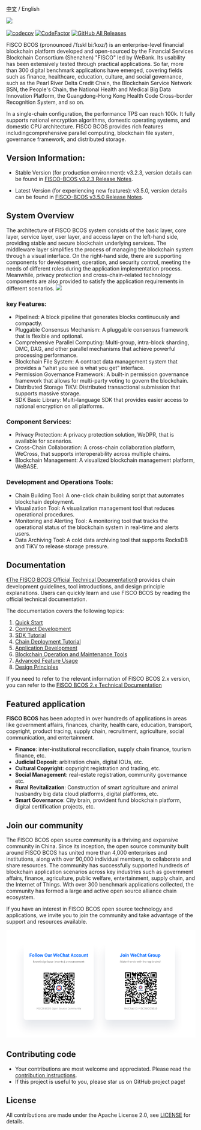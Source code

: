 [中文](../README.md) / English

![](./FISCO_BCOS_Logo.svg)

[![codecov](https://codecov.io/gh/FISCO-BCOS/FISCO-BCOS/branch/master/graph/badge.svg)](https://codecov.io/gh/FISCO-BCOS/FISCO-BCOS)
[![CodeFactor](https://www.codefactor.io/repository/github/fisco-bcos/FISCO-BCOS/badge)](https://www.codefactor.io/repository/github/fisco-bcos/FISCO-BCOS)
[![GitHub All Releases](https://img.shields.io/github/downloads/FISCO-BCOS/FISCO-BCOS/total.svg)](https://github.com/FISCO-BCOS/FISCO-BCOS)

FISCO BCOS (pronounced /ˈfɪskl bi:ˈkɒz/) is an enterprise-level financial blockchain platform developed and open-sourced by the Financial Services Blockchain Consortium (Shenzhen) "FISCO" led by WeBank. Its usability has been extensively tested through practical applications. So far, more than 300 digital benchmark applications have emerged, covering fields such as finance, healthcare, education, culture, and social governance, such as the Pearl River Delta Credit Chain, the Blockchain Service Network BSN, the People's Chain, the National Health and Medical Big Data Innovation Platform, the Guangdong-Hong Kong Health Code Cross-border Recognition System, and so on.

In a single-chain configuration, the performance TPS can reach 100k. It fully supports national encryption algorithms, domestic operating systems, and domestic CPU architecture. FISCO BCOS provides rich features includingcomprehensive parallel computing, blockchain file system, governance framework, and distributed storage.

## Version Information:

- Stable Version (for production environment): v3.2.3, version details can be found in [FISCO-BCOS v3.2.3 Release Notes](https://github.com/FISCO-BCOS/FISCO-BCOS/releases/tag/v3.2.3).

- Latest Version (for experiencing new features): v3.5.0, version details can be found in [FISCO-BCOS v3.5.0 Release Notes](https://github.com/FISCO-BCOS/FISCO-BCOS/releases/tag/v3.5.0).

## System Overview
The architecture of FISCO BCOS system consists of the basic layer, core layer, service layer, user layer, and access layer on the left-hand side, providing stable and secure blockchain underlying services. The middleware layer simplifies the process of managing the blockchain system through a visual interface. On the right-hand side, there are supporting components for development, operation, and security control, meeting the needs of different roles during the application implementation process. Meanwhile, privacy protection and cross-chain-related technology components are also provided to satisfy the application requirements in different scenarios.
![](https://osp-1257653870.cos.ap-guangzhou.myqcloud.com/FISCO-BCOS/document/latest/zh_CN/_images/Technical-Architecture-en.png)

### key Features:

- Pipelined: A block pipeline that generates blocks continuously and compactly.
- Pluggable Consensus Mechanism: A pluggable consensus framework that is flexible and optional.
- Comprehensive Parallel Computing: Multi-group, intra-block sharding, DMC, DAG, and other parallel mechanisms that achieve powerful processing performance.
- Blockchain File System: A contract data management system that provides a "what you see is what you get" interface.
- Permission Governance Framework: A built-in permission governance framework that allows for multi-party voting to govern the blockchain.
- Distributed Storage TiKV: Distributed transactional submission that supports massive storage.
- SDK Basic Library: Multi-language SDK that provides easier access to national encryption on all platforms.

### Component Services:
- Privacy Protection: A privacy protection solution, WeDPR, that is available for scenarios.
- Cross-Chain Collaboration: A cross-chain collaboration platform, WeCross, that supports interoperability across multiple chains.
- Blockchain Management: A visualized blockchain management platform, WeBASE.

### Development and Operations Tools:

- Chain Building Tool: A one-click chain building script that automates blockchain deployment.
- Visualization Tool: A visualization management tool that reduces operational procedures.
- Monitoring and Alerting Tool: A monitoring tool that tracks the operational status of the blockchain system in real-time and alerts users.
- Data Archiving Tool: A cold data archiving tool that supports RocksDB and TiKV to release storage pressure.
## Documentation

[《The FISCO BCOS Official Technical Documentation》](https://fisco-bcos-doc.readthedocs.io/zh_CN/latest/index.html) provides chain development guidelines, tool introductions, and design principle explanations. Users can quickly learn and use FISCO BCOS by reading the official technical documentation.

The documentation covers the following topics:
1. [Quick Start](https://fisco-bcos-doc.readthedocs.io/zh_CN/latest/docs/quick_start/hardware_requirements.html)
2. [Contract Development](https://fisco-bcos-doc.readthedocs.io/zh_CN/latest/docs/contract_develop/solidity_develop.html)
3. [SDK Tutorial](https://fisco-bcos-doc.readthedocs.io/zh_CN/latest/docs/sdk/index.html)
4. [Chain Deployment Tutorial](https://fisco-bcos-doc.readthedocs.io/zh_CN/latest/docs/tutorial/air/index.html)
5. [Application Development](https://fisco-bcos-doc.readthedocs.io/zh_CN/latest/docs/develop/index.html)
6. [Blockchain Operation and Maintenance Tools](https://fisco-bcos-doc.readthedocs.io/zh_CN/latest/docs/operation_and_maintenance/build_chain.html)
7. [Advanced Feature Usage](https://fisco-bcos-doc.readthedocs.io/zh_CN/latest/docs/advanced_function/safety.html)
8. [Design Principles](https://fisco-bcos-doc.readthedocs.io/zh_CN/latest/docs/design/architecture.html)

If you need to refer to the relevant information of FISCO BCOS 2.x version, you can refer to the [FISCO BCOS 2.x Technical Documentation](https://fisco-bcos-documentation.readthedocs.io/zh_CN/latest/)


## Featured application

**FISCO BCOS** has been adopted in over hundreds of applications in areas like government affairs, finances, charity, health care, education, transport, copyright, product tracing, supply chain, recruitment, agriculture, social communication, and entertainment.

- **Finance**: inter-institutional reconciliation, supply chain finance, tourism finance, etc.
- **Judicial Deposit**: arbitration chain, digital IOUs, etc.
- **Cultural Copyright**: copyright registration and trading, etc.
- **Social Management**: real-estate registration, community governance etc.
- **Rural Revitalization**: Construction of smart agriculture and animal husbandry big data cloud platforms, digital platforms, etc.
- **Smart Governance**: City brain, provident fund blockchain platform, digital certification projects, etc.


## Join our community

The FISCO BCOS open source community is a thriving and expansive community in China. Since its inception, the open source community built around FISCO BCOS has united more than 4,000 enterprises and institutions, along with over 90,000 individual members, to collaborate and share resources. The community has successfully supported hundreds of blockchain application scenarios across key industries such as government affairs, finance, agriculture, public welfare, entertainment, supply chain, and the Internet of Things. With over 300 benchmark applications collected, the community has formed a large and active open source alliance chain ecosystem.

If you have an interest in FISCO BCOS open source technology and applications, we invite you to join the community and take advantage of the support and resources available.

![](https://raw.githubusercontent.com/FISCO-BCOS/LargeFiles/master/images/QR_image_en.png)

## Contributing code

- Your contributions are most welcome and appreciated. Please read the [contribution instructions](https://mp.weixin.qq.com/s/_w_auH8X4SQQWO3lhfNrbQ).
- If this project is useful to you, please star us on GitHub project page!

## License

All contributions are made under the Apache License 2.0, see [LICENSE](../LICENSE) for details.
